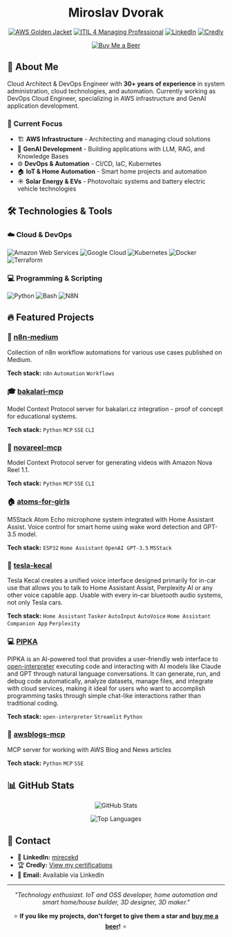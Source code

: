 <div align="center">

# Miroslav Dvorak

[![AWS Golden Jacket](https://img.shields.io/badge/AWS-Golden%20Jacket-FF9900?style=for-the-badge&logo=amazon-aws&logoColor=white)](https://aws.amazon.com/developer/community/heroes/)
[![ITIL 4 Managing Professional](https://img.shields.io/badge/ITIL%204-Managing%20Professional-0066CC?style=for-the-badge)](https://www.axelos.com/certifications/itil-service-management)
[![LinkedIn](https://img.shields.io/badge/LinkedIn-0077B5?style=for-the-badge&logo=linkedin&logoColor=white&logo=linkedin)](https://www.linkedin.com/in/mirecekd/)
[![Credly](https://img.shields.io/badge/Credly-FF6B35?style=for-the-badge&logo=credly&logoColor=white)](https://www.credly.com/users/mirecekd)

</div>

<div align="center">  
  
[![Buy Me a Beer](https://img.shields.io/badge/If%20you%20like%20my%20work%20you%20can-Buy%20Me%20a%20Beer%20🍺-027833?style=for-the-badge&logoColor=white)](https://buymeacoffee.com/mirecekdg)

</div>



## 🚀 About Me

Cloud Architect & DevOps Engineer with **30+ years of experience** in system administration, cloud technologies, and automation. Currently working as DevOps Cloud Engineer, specializing in AWS infrastructure and GenAI application development.

### 🎯 Current Focus
- 🏗️ **AWS Infrastructure** - Architecting and managing cloud solutions
- 🤖 **GenAI Development** - Building applications with LLM, RAG, and Knowledge Bases
- ⚙️ **DevOps & Automation** - CI/CD, IaC, Kubernetes
- 🏠 **IoT & Home Automation** - Smart home projects and automation
- ☀️ **Solar Energy & EVs** - Photovoltaic systems and battery electric vehicle technologies

## 🛠️ Technologies & Tools

### ☁️ Cloud & DevOps
![Amazon Web Services](https://img.shields.io/badge/Amazon%20Web%20Services-ff9900?style=flat-square&logo=amazon-aws&logoColor=white)
![Google Cloud](https://img.shields.io/badge/Google%20Cloud-4285F4?style=flat-square&logo=google-cloud&logoColor=white)
![Kubernetes](https://img.shields.io/badge/Kubernetes-326CE5?style=flat-square&logo=kubernetes&logoColor=white)
![Docker](https://img.shields.io/badge/Docker-2496ED?style=flat-square&logo=docker&logoColor=white)
![Terraform](https://img.shields.io/badge/Terraform-623CE4?style=flat-square&logo=terraform&logoColor=white)

### 💻 Programming & Scripting
![Python](https://img.shields.io/badge/Python-3776AB?style=flat-square&logo=python&logoColor=white)
![Bash](https://img.shields.io/badge/Bash-4EAA25?style=flat-square&logo=gnu-bash&logoColor=white)
![N8N](https://img.shields.io/badge/n8n-E3496D?style=flat-square&logo=n8n&logoColor=white)

## 🔥 Featured Projects

### 🔧 [n8n-medium](https://github.com/mirecekd/n8n-medium)
Collection of n8n workflow automations for various use cases published on Medium.

**Tech stack:** `n8n` `Automation` `Workflows`

### 🎓 [bakalari-mcp](https://github.com/mirecekd/bakalari-mcp)
Model Context Protocol server for bakalari.cz integration - proof of concept for educational systems.

**Tech stack:** `Python` `MCP` `SSE` `CLI`

### 🎥 [novareel-mcp](https://github.com/mirecekd/novareel-mcp)
Model Context Protocol server for generating videos with Amazon Nova Reel 1.1.

**Tech stack:** `Python` `MCP` `SSE` `CLI`

### 🏠 [atoms-for-girls](https://github.com/mirecekd/atoms-for-girls)
M5Stack Atom Echo microphone system integrated with Home Assistant Assist. Voice control for smart home using wake word detection and GPT-3.5 model.

**Tech stack:** `ESP32` `Home Assistant` `OpenAI GPT-3.5` `M5Stack`

### 🚗 [tesla-kecal](https://github.com/mirecekd/tesla-kecal)
Tesla Kecal creates a unified voice interface designed primarily for in-car use that allows you to talk to Home Assistant Assist, Perplexity AI or any other voice capable app. Usable with every in-car bluetooth audio systems, not only Tesla cars.

**Tech stack:** `Home Assistant` `Tasker` `AutoInput` `AutoVoice` `Home Assistant Companion App` `Perplexity`

### 💻 [PIPKA](https://github.com/mirecekd/pipka)
PIPKA is an AI-powered tool that provides a user-friendly web interface to [open-interpreter](https://github.com/openinterpreter/open-interpreter) executing code and interacting with AI models like Claude and GPT through natural language conversations. It can generate, run, and debug code automatically, analyze datasets, manage files, and integrate with cloud services, making it ideal for users who want to accomplish programming tasks through simple chat-like interactions rather than traditional coding.

**Tech stack:** `open-interpreter` `Streamlit` `Python`

### 📖 [awsblogs-mcp](https://github.com/mirecekd/awsblogs-mcp)
MCP server for working with AWS Blog and News articles

**Tech stack:** `Python` `MCP` `SSE`


## 📊 GitHub Stats

<div align="center">
  
![GitHub Stats](https://github-readme-stats.vercel.app/api?username=mirecekd&show_icons=true&theme=dark&hide_border=true)

![Top Languages](https://github-readme-stats.vercel.app/api/top-langs/?username=mirecekd&layout=compact&theme=dark&hide_border=true)

</div>

## 💬 Contact

- 💼 **LinkedIn:** [mirecekd](https://www.linkedin.com/in/mirecekd/)
- 🏆 **Credly:** [View my certifications](https://www.credly.com/users/mirecekd)
- 📧 **Email:** Available via LinkedIn

---

<div align="center">

*"Technology enthusiast. IoT and OSS developer, home automation and smart home/house builder, 3D designer, 3D maker."*

⭐ **If you like my projects, don't forget to give them a star and [buy me a beer](https://buymeacoffee.com/mirecekdg)!** ⭐

</div>
